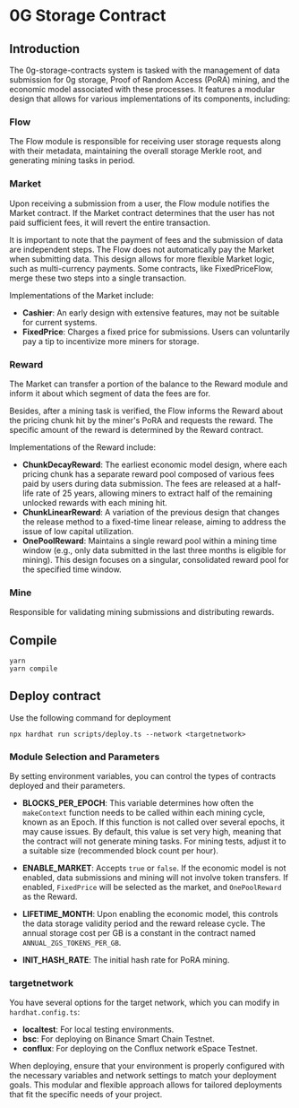 # 0G Storage Contract 

## Introduction

The 0g-storage-contracts system is tasked with the management of data submission for 0g storage, Proof of Random Access (PoRA) mining, and the economic model associated with these processes. It features a modular design that allows for various implementations of its components, including:

### Flow

The Flow module is responsible for receiving user storage requests along with their metadata, maintaining the overall storage Merkle root, and generating mining tasks in period.

### Market

Upon receiving a submission from a user, the Flow module notifies the Market contract. If the Market contract determines that the user has not paid sufficient fees, it will revert the entire transaction.

It is important to note that the payment of fees and the submission of data are independent steps. The Flow does not automatically pay the Market when submitting data. This design allows for more flexible Market logic, such as multi-currency payments. Some contracts, like FixedPriceFlow, merge these two steps into a single transaction.

Implementations of the Market include:
- **Cashier**: An early design with extensive features, may not be suitable for current systems.
- **FixedPrice**: Charges a fixed price for submissions. Users can voluntarily pay a tip to incentivize more miners for storage.

### Reward

The Market can transfer a portion of the balance to the Reward module and inform it about which segment of data the fees are for.

Besides, after a mining task is verified, the Flow informs the Reward about the pricing chunk hit by the miner's PoRA and requests the reward. The specific amount of the reward is determined by the Reward contract.

Implementations of the Reward include:
- **ChunkDecayReward**: The earliest economic model design, where each pricing chunk has a separate reward pool composed of various fees paid by users during data submission. The fees are released at a half-life rate of 25 years, allowing miners to extract half of the remaining unlocked rewards with each mining hit.
- **ChunkLinearReward**: A variation of the previous design that changes the release method to a fixed-time linear release, aiming to address the issue of low capital utilization.
- **OnePoolReward**: Maintains a single reward pool within a mining time window (e.g., only data submitted in the last three months is eligible for mining). This design focuses on a singular, consolidated reward pool for the specified time window.

### Mine

Responsible for validating mining submissions and distributing rewards.

## Compile

```shell
yarn
yarn compile
```

## Deploy contract

Use the following command for deployment

```
npx hardhat run scripts/deploy.ts --network <targetnetwork>
```

### Module Selection and Parameters

By setting environment variables, you can control the types of contracts deployed and their parameters.

- **BLOCKS_PER_EPOCH**: This variable determines how often the `makeContext` function needs to be called within each mining cycle, known as an Epoch. If this function is not called over several epochs, it may cause issues. By default, this value is set very high, meaning that the contract will not generate mining tasks. For mining tests, adjust it to a suitable size (recommended block count per hour).

- **ENABLE_MARKET**: Accepts `true` or `false`. If the economic model is not enabled, data submissions and mining will not involve token transfers. If enabled, `FixedPrice` will be selected as the market, and `OnePoolReward` as the Reward.

- **LIFETIME_MONTH**: Upon enabling the economic model, this controls the data storage validity period and the reward release cycle. The annual storage cost per GB is a constant in the contract named `ANNUAL_ZGS_TOKENS_PER_GB`.

- **INIT_HASH_RATE**: The initial hash rate for PoRA mining.

### targetnetwork

You have several options for the target network, which you can modify in `hardhat.config.ts`:

- **localtest**: For local testing environments.
- **bsc**: For deploying on Binance Smart Chain Testnet.
- **conflux**: For deploying on the Conflux network eSpace Testnet.

When deploying, ensure that your environment is properly configured with the necessary variables and network settings to match your deployment goals. This modular and flexible approach allows for tailored deployments that fit the specific needs of your project.
